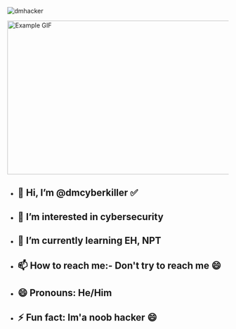   ![dmhacker]()

 <img src="https://github.com/dmcyberkiller/dmcyberkiller/assets/164518476/b7e85390-7492-46ee-91c2-aeb070bcbae2" width="650" height="350" alt="Example GIF">

  
- ## 👋 Hi, I’m @dmcyberkiller ✅
- ## 👀 I’m interested in cybersecurity
- ## 🌱 I’m currently learning EH, NPT
- ## 📫 How to reach me:- Don't try to reach me 😄
- ## 😄 Pronouns: He/Him
- ## ⚡ Fun fact: Im'a noob hacker 😄

<!---
dmcyberkiller/dmcyberkiller is a ✨ special ✨ repository because its `README.md` (this file) appears on your GitHub profile.
You can click the Preview link to take a look at your changes.
--->
